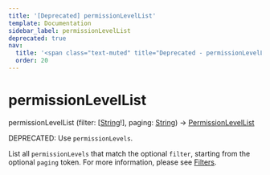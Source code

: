 ```yaml
---
title: '[Deprecated] permissionLevelList'
template: Documentation
sidebar_label: permissionLevelList
deprecated: true
nav:
  title: '<span class="text-muted" title="Deprecated - permissionLevelList">&osol; <em>permissionLevelList</em></span>'
  order: 20
---
```


# permissionLevelList

<div className="pb-4 font-roboto-slab text-lg"><span className="font-bold">permissionLevelList</span> <span style={{'fontWeight':400,'fontSize':'0.85em'}}>(filter: [<a href="/guardrails/docs/reference/graphql/scalar/String">String</a>!], paging: <a href="/guardrails/docs/reference/graphql/scalar/String">String</a>) &rarr; <a href="/guardrails/docs/reference/graphql/object/PermissionLevelList">PermissionLevelList</a></span>
</div>

<span class="deprecated-field"><span class="deprecated-title">DEPRECATED:</span> Use `permissionLevels`.</span>

List all `permissionLevels` that match the optional `filter`, starting from the optional `paging` token. For more information, please see [Filters](https://turbot.com/guardrails/docs/reference/filter).